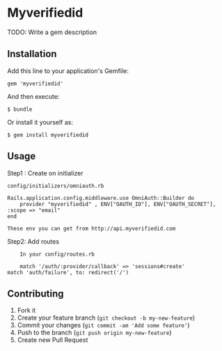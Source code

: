 # Myverifiedid

TODO: Write a gem description

## Installation

Add this line to your application's Gemfile:

    gem 'myverifiedid'

And then execute:

    $ bundle

Or install it yourself as:

    $ gem install myverifiedid

## Usage
Step1 : Create on initializer

	config/initializers/omniauth.rb

	Rails.application.config.middleware.use OmniAuth::Builder do
		provider "myverifiedid" , ENV["OAUTH_ID"], ENV["OAUTH_SECRET"], :scope => "email"
	end

	These env you can get from http://api.myverifiedid.com

Step2: Add routes
	
		In your config/routes.rb
	
		match '/auth/:provider/callback' => 'sessions#create'
  	match 'auth/failure', to: redirect('/')



## Contributing

1. Fork it
2. Create your feature branch (`git checkout -b my-new-feature`)
3. Commit your changes (`git commit -am 'Add some feature'`)
4. Push to the branch (`git push origin my-new-feature`)
5. Create new Pull Request
